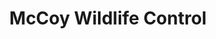 ---
title: "McCoy Wildlife Control"
url: /la-porte/mccoy-wildlife-control/
shop: Schädlingsbekämpfung
---
